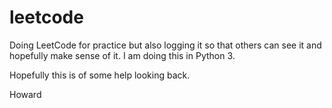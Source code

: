 # leetcode

Doing LeetCode for practice but also logging it so that others can see it and hopefully make sense of it. I am doing this in Python 3.

Hopefully this is of some help looking back.

Howard
